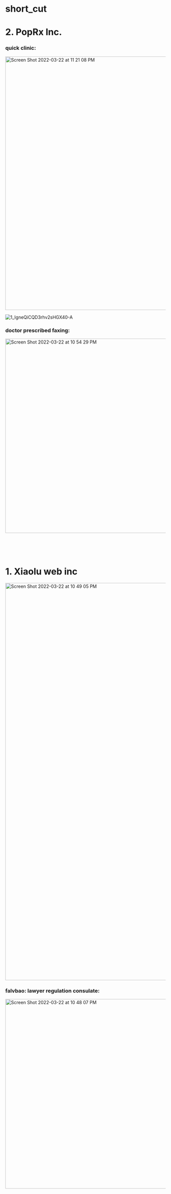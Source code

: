 # short_cut

# 2. PopRx Inc.

### quick clinic:

<img width="797" alt="Screen Shot 2022-03-22 at 11 21 08 PM" src="https://user-images.githubusercontent.com/17329299/159617475-36b892af-ced3-4afc-93f0-a6f2e3268017.png">

![1_IgneQiCQD3rhv2sHGX40-A](https://user-images.githubusercontent.com/17329299/159616300-6480fc60-88e1-4acd-9c93-45f32349f74f.gif)

### doctor prescribed faxing:

<img width="611" alt="Screen Shot 2022-03-22 at 10 54 29 PM" src="https://user-images.githubusercontent.com/17329299/159615360-4bf33897-af96-4464-b06f-f6632f97f81d.png">

<br><br><br>

# 1. Xiaolu web inc

<img width="1249" alt="Screen Shot 2022-03-22 at 10 49 05 PM" src="https://user-images.githubusercontent.com/17329299/159614164-9e78b9f2-8d5e-4a84-a32a-1e4393bfa6ba.png">

### falvbao: lawyer regulation consulate:

<img width="596" alt="Screen Shot 2022-03-22 at 10 48 07 PM" src="https://user-images.githubusercontent.com/17329299/159614175-3ca2c816-cd99-4a5e-8e43-9652046fe00e.png">
